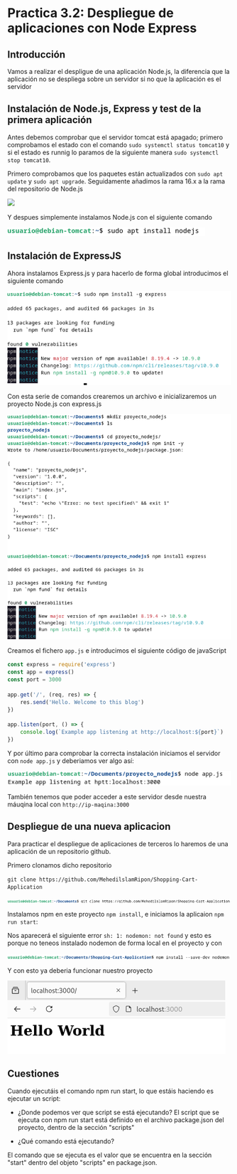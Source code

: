 # Practica 3.2: Despliegue de aplicaciones con Node Express

## Introducción

Vamos a realizar el despligue de una aplicación Node.js, la diferencia que la aplicación no se despliega sobre un servidor si no que la aplicación es el servidor

## Instalación de Node.js, Express y test de la primera aplicación

Antes debemos comprobar que el servidor tomcat está apagado; primero comprobamos el estado con el comando `sudo systemctl status tomcat10` y si el estado es runnig lo paramos de la siguiente manera `sudo systemctl stop tomcat10`.

Primero comprobamos que los paquetes están actualizados con `sudo apt update` y `sudo apt upgrade`. Seguidamente añadimos la rama 16.x a la rama del repositorio de Node.js

![](./assets/imagenes/fotos3.2/añadir_rama_16.x.png)

Y despues simplemente instalamos Node.js con el siguiente comando

![](./assets/imagenes/fotos3.2/instalar_nodejs.png)

## Instalación de ExpressJS 

Ahora instalamos Express.js y para hacerlo de forma global introducimos el siguiente comando

![](./assets/imagenes/fotos3.2/instalar_expressjs.png)

Con esta serie de comandos crearemos un archivo e inicializaremos un proyecto Node.js con express.js

![](./assets/imagenes/fotos3.2/inicializacion_proyecto.png)

Creamos el fichero `app.js` e introducimos el siguiente código de javaScript

```js
const express = require('express')
const app = express()
const port = 3000

app.get('/', (req, res) => {
    res.send('Hello. Welcome to this blog')
})

app.listen(port, () => {
    console.log(`Example app listening at http://localhost:${port}`)
})
```

Y por último para comprobar la correcta instalación iniciamos el servidor con `node app.js` y deberiamos ver algo así:

![](./assets/imagenes/fotos3.2/servidor_corriendo.png)

También tenemos que poder acceder a este servidor desde nuestra máuqina local con `http://ip-maqina:3000`

## Despliegue de una nueva aplicacion

Para practicar el despliegue de aplicaciones de terceros lo haremos de una aplicación de un repositorio github.

Primero clonamos dicho repositorio

`git clone https://github.com/MehedilslamRipon/Shopping-Cart-Application`

![](./assets/imagenes/fotos3.2/clonar_repositorio.png)

Instalamos npm en este proyecto `npm install`, e iniciamos la aplicaion `npm run start`:

Nos aparecerá el siguiente error `sh: 1: nodemon: not found` y esto es porque no teneos instalado nodemon de forma local en el proyecto y con 

![](./assets/imagenes/fotos3.2/nodemon.png)

Y con esto ya deberia funcionar nuestro proyecto

![](./assets/imagenes/fotos3.2/funcionando.png)

## Cuestiones

Cuando ejecutáis el comando npm run start, lo que estáis haciendo es ejecutar un script:

- ¿Donde podemos ver que script se está ejecutando?
El script que se ejecuta con npm run start está definido en el archivo package.json del proyecto, dentro de la sección "scripts"

- ¿Qué comando está ejecutando?

El comando que se ejecuta es el valor que se encuentra en la sección "start" dentro del objeto "scripts" en package.json.
